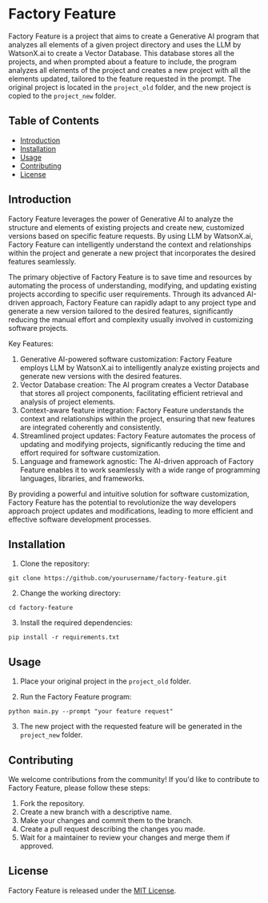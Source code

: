 # Factory Feature

Factory Feature is a project that aims to create a Generative AI program that analyzes all elements of a given project directory and uses the LLM by WatsonX.ai to create a Vector Database. This database stores all the projects, and when prompted about a feature to include, the program analyzes all elements of the project and creates a new project with all the elements updated, tailored to the feature requested in the prompt. The original project is located in the `project_old` folder, and the new project is copied to the `project_new` folder.

## Table of Contents

- [Introduction](#introduction)
- [Installation](#installation)
- [Usage](#usage)
- [Contributing](#contributing)
- [License](#license)

## Introduction

Factory Feature leverages the power of Generative AI to analyze the structure and elements of existing projects and create new, customized versions based on specific feature requests. By using LLM by WatsonX.ai, Factory Feature can intelligently understand the context and relationships within the project and generate a new project that incorporates the desired features seamlessly.

The primary objective of Factory Feature is to save time and resources by automating the process of understanding, modifying, and updating existing projects according to specific user requirements. Through its advanced AI-driven approach, Factory Feature can rapidly adapt to any project type and generate a new version tailored to the desired features, significantly reducing the manual effort and complexity usually involved in customizing software projects.

Key Features:

1. Generative AI-powered software customization: Factory Feature employs LLM by WatsonX.ai to intelligently analyze existing projects and generate new versions with the desired features.
2. Vector Database creation: The AI program creates a Vector Database that stores all project components, facilitating efficient retrieval and analysis of project elements.
3. Context-aware feature integration: Factory Feature understands the context and relationships within the project, ensuring that new features are integrated coherently and consistently.
4. Streamlined project updates: Factory Feature automates the process of updating and modifying projects, significantly reducing the time and effort required for software customization.
5. Language and framework agnostic: The AI-driven approach of Factory Feature enables it to work seamlessly with a wide range of programming languages, libraries, and frameworks.

By providing a powerful and intuitive solution for software customization, Factory Feature has the potential to revolutionize the way developers approach project updates and modifications, leading to more efficient and effective software development processes.



## Installation

1. Clone the repository:

```
git clone https://github.com/yourusername/factory-feature.git
```

2. Change the working directory:

```
cd factory-feature
```

3. Install the required dependencies:

```
pip install -r requirements.txt
```

## Usage

1. Place your original project in the `project_old` folder.

2. Run the Factory Feature program:

```
python main.py --prompt "your feature request"
```

3. The new project with the requested feature will be generated in the `project_new` folder.

## Contributing

We welcome contributions from the community! If you'd like to contribute to Factory Feature, please follow these steps:

1. Fork the repository.
2. Create a new branch with a descriptive name.
3. Make your changes and commit them to the branch.
4. Create a pull request describing the changes you made.
5. Wait for a maintainer to review your changes and merge them if approved.

## License

Factory Feature is released under the [MIT License](LICENSE.md).